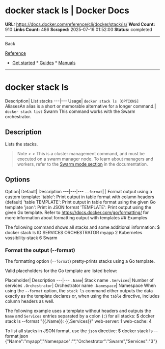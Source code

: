 # docker stack ls | Docker Docs

**URL:** https://docs.docker.com/reference/cli/docker/stack/ls/
**Word Count:** 910
**Links Count:** 486
**Scraped:** 2025-07-16 01:52:00
**Status:** completed

---

Back

[Reference](https://docs.docker.com/reference/)

  * [Get started](https://docs.docker.com/get-started/)   * [Guides](https://docs.docker.com/guides/)   * [Manuals](https://docs.docker.com/manuals/)

* * *

# docker stack ls

Description| List stacks   ---|---   Usage| `docker stack ls [OPTIONS]`   AliasesAn alias is a short or memorable alternative for a longer command.| `docker stack list`      Swarm This command works with the Swarm orchestrator.

## Description

Lists the stacks.

> Note >  > This is a cluster management command, and must be executed on a swarm manager node. To learn about managers and workers, refer to the [Swarm mode section](https://docs.docker.com/engine/swarm/) in the documentation.

## Options

Option| Default| Description   ---|---|---   `--format`| | Format output using a custom template:   'table': Print output in table format with column headers \(default\)   'table TEMPLATE': Print output in table format using the given Go template   'json': Print in JSON format   'TEMPLATE': Print output using the given Go template.   Refer to <https://docs.docker.com/go/formatting/> for more information about formatting output with templates      ## Examples

The following command shows all stacks and some additional information:               $ docker stack ls          ID                 SERVICES            ORCHESTRATOR     myapp              2                   Kubernetes     vossibility-stack  6                   Swarm     

### Format the output \(--format\)

The formatting option \(`--format`\) pretty-prints stacks using a Go template.

Valid placeholders for the Go template are listed below:

Placeholder| Description   ---|---   `.Name`| Stack name   `.Services`| Number of services   `.Orchestrator`| Orchestrator name   `.Namespace`| Namespace      When using the `--format` option, the `stack ls` command either outputs the data exactly as the template declares or, when using the `table` directive, includes column headers as well.

The following example uses a template without headers and outputs the `Name` and `Services` entries separated by a colon \(`:`\) for all stacks:               $ docker stack ls --format "{{.Name}}: {{.Services}}"     web-server: 1     web-cache: 4     

To list all stacks in JSON format, use the `json` directive:               $ docker stack ls --format json     {"Name":"myapp","Namespace":"","Orchestrator":"Swarm","Services":"3"}